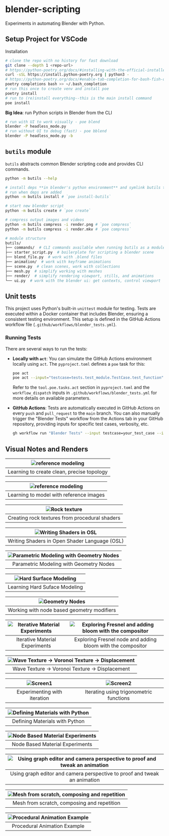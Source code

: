 # blender-scripting

Experiments in automating Blender with Python.

## Setup Project for VSCode

Installation

```sh
# clone the repo with no history for fast download
git clone --depth 1 <repo-url>
# https://python-poetry.org/docs/#installing-with-the-official-installer
curl -sSL https://install.python-poetry.org | python3 -
# https://python-poetry.org/docs/#enable-tab-completion-for-bash-fish-or-zsh
poetry completions bash >> ~/.bash_completion
# run this once to create venv and install poe
poetry install
# run to (re)install everything--this is the main install command
poe install
```

**Big Idea**: run Python scripts in Blender from the CLI

```sh
# run with UI to work visually - poe blend
blender -P headless_mode.py
# run without UI to debug (fast) - poe bblend
blender -P headless_mode.py -b
```

## `butils` module

`butils` abstracts common Blender scripting code and provides CLI commands.

```sh
python -m butils --help

# install deps **in blender's python environment** and symlink butils there
# run when deps are added
python -m butils install # `poe install-butils`

# start new blender script
python -m butils create # `poe create`

# compress output images and videos
python -m butils compress -i render.png # `poe compress`
python -m butils compress -i render.mkv # `poe compress`

# module structure
butils/
├── commands/  # CLI commands available when running butils as a module
├── starter_script.py  # boilerplate for scripting a blender scene
├── blend_file.py  # work with .blend files
├── animation/  # work with keyframe animations
├── scene.py  # clean scenes, work with collections
├── mesh.py  # simplify working with meshes
├── render/  # simplify rendering viewport, stills, and animations
└── ui.py  # work with the blender ui: get contexts, control viewport
```

## Unit tests

This project uses Python's built-in `unittest` module for testing. Tests are executed within a Docker container that includes Blender, ensuring a consistent testing environment. This setup is defined in the GitHub Actions workflow file (`.github/workflows/blender_tests.yml`).

### Running Tests

There are several ways to run the tests:

- **Locally with `act`**:
  You can simulate the GitHub Actions environment locally using `act`. The `pyproject.toml` defines a `poe` task for this:

  ```sh
  poe act
  poe act --input="testcase=tests.test_module.TestCase.test_function"
  ```

  Refer to the `tool.poe.tasks.act` section in `pyproject.toml` and the `workflow_dispatch` inputs in `.github/workflows/blender_tests.yml` for more details on available parameters.

- **GitHub Actions**:
  Tests are automatically executed in GitHub Actions on every `push` and `pull_request` to the `main` branch.
  You can also manually trigger the "Blender Tests" workflow from the Actions tab in your GitHub repository, providing inputs for specific test cases, verbosity, etc.
  ```sh
  gh workflow run "Blender Tests" --input testcase=your_test_case --input verbosity=2
  ```

## Visual Notes and Renders

| ![reference modeling](/static/images/readme/topology_practice.png) |
| :----------------------------------------------------------------: |
|             Learning to create clean, precise topology             |

| ![reference modeling](/static/images/readme/modeling_with_reference_images.png) |
| :-----------------------------------------------------------------------------: |
|                     Learning to model with reference images                     |

| ![Rock texture](/static/images/readme/procedural-rock-shader.png) |
| :---------------------------------------------------------------: |
|          Creating rock textures from procedural shaders           |

| ![Writing Shaders in OSL](/static/images/readme/writing_shaders_in_osl.png) |
| :-------------------------------------------------------------------------: |
|                Writing Shaders in Open Shader Language (OSL)                |

| ![Parametric Modeling with Geometry Nodes](/static/images/readme/parameteric_meshes_geometry_nodes.png) |
| :-----------------------------------------------------------------------------------------------------: |
|                                 Parametric Modeling with Geometry Nodes                                 |

| ![Hard Surface Modeling](/static/images/readme/hard_surface_modeling.png) |
| :-----------------------------------------------------------------------: |
|                       Learning Hard Suface Modeling                       |

| ![Geometry Nodes](/static/images/readme/geometry_nodes_and_materials.png) |
| :-----------------------------------------------------------------------: |
|                Working with node based geometry modifiers                 |

| ![Iterative Material Experiments](/static/images/readme/iterative_material_exploration-BSDF.png) | ![Exploring Fresnel and adding bloom with the compositor](/static/images/readme/fresnel_node+bloom.png) |
| :----------------------------------------------------------------------------------------------: | :-----------------------------------------------------------------------------------------------------: |
|                                  Iterative Material Experiments                                  |                       Exploring Fresnel node and adding bloom with the compositor                       |

| ![Wave Texture -> Voronoi Texture -> Displacement](/static/images/readme/materal_wave-texture_voronoi_displacement.png) |
| :---------------------------------------------------------------------------------------------------------------------: |
|                                     Wave Texture -> Voronoi Texture -> Displacement                                     |

| ![Screen1](/static/images/readme/iteration.png) | ![Screen2](/static/images/readme/iteration2.png) |
| :---------------------------------------------: | :----------------------------------------------: |
|          Experimenting with iteration           |     Iterating using trigonometric functions      |

| ![Defining Materials with Python](/static/images/readme/cycles_render@200.png) |
| :----------------------------------------------------------------------------: |
|                         Defining Materials with Python                         |

| ![Node Based Material Experiments](/static/images/readme/node_mat_experiments.png) |
| :--------------------------------------------------------------------------------: |
|                          Node Based Material Experiments                           |

| ![Using graph editor and camera perspective to proof and tweak an animation](/static/images/readme/graph_editor.png) |
| :------------------------------------------------------------------------------------------------------------------: |
|                      Using graph editor and camera perspective to proof and tweak an animation                       |

| ![Mesh from scratch, composing and repetition](/static/images/readme/cycles_render_hq.png) |
| :----------------------------------------------------------------------------------------: |
|                        Mesh from scratch, composing and repetition                         |

| ![Procedural Animation Example](/static/images/readme/interface.png) |
| :------------------------------------------------------------------: |
|                     Procedural Animation Example                     |
